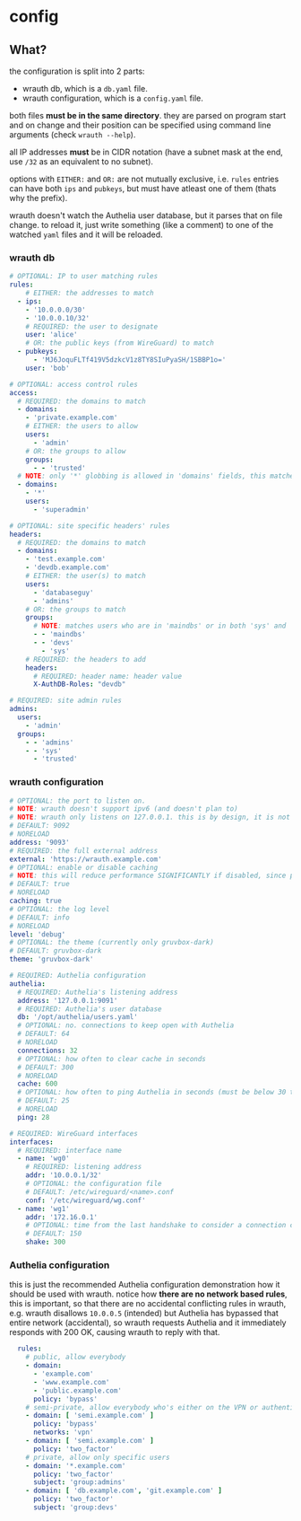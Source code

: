 # config

## What?

the configuration is split into 2 parts:
- wrauth db, which is a `db.yaml` file.
- wrauth configuration, which is a `config.yaml` file.

both files **must be in the same directory**. they are parsed on program start and on change and their position can be specified using command line arguments (check `wrauth --help`).  

all IP addresses **must** be in CIDR notation (have a subnet mask at the end, use `/32` as an equivalent to no subnet).

options with `EITHER:` and `OR:` are not mutually exclusive, i.e. `rules` entries can have both `ips` and `pubkeys`, but must have atleast one of them (thats why the prefix).

wrauth doesn't watch the Authelia user database, but it parses that on file change. to reload it, just write something (like a comment) to one of the watched `yaml` files and it will be reloaded.

### wrauth db

```yaml
# OPTIONAL: IP to user matching rules
rules:
    # EITHER: the addresses to match
  - ips:
    - '10.0.0.0/30'
    - '10.0.0.10/32'
    # REQUIRED: the user to designate
    user: 'alice'
    # OR: the public keys (from WireGuard) to match
  - pubkeys: 
      - 'MJ6JoquFLTf419V5dzkcV1z8TY8SIuPyaSH/1SBBP1o='
    user: 'bob'

# OPTIONAL: access control rules
access:
  # REQUIRED: the domains to match
  - domains:
    - 'private.example.com'
    # EITHER: the users to allow
    users: 
      - 'admin'
    # OR: the groups to allow
    groups:
      - - 'trusted'
  # NOTE: only '*' globbing is allowed in 'domains' fields, this matches all domains
  - domains:
    - '*'
    users:
      - 'superadmin'

# OPTIONAL: site specific headers' rules
headers:
  # REQUIRED: the domains to match
  - domains: 
    - 'test.example.com'
    - 'devdb.example.com'
    # EITHER: the user(s) to match
    users: 
      - 'databaseguy'
      - 'admins'
    # OR: the groups to match
    groups:
      # NOTE: matches users who are in 'maindbs' or in both 'sys' and 'devs'
      - - 'maindbs'
      - - 'devs' 
        - 'sys'
    # REQUIRED: the headers to add
    headers:
      # REQUIRED: header name: header value
      X-AuthDB-Roles: "devdb"

# REQUIRED: site admin rules
admins:
  users: 
    - 'admin'
  groups:
    - - 'admins'
    - - 'sys'
      - 'trusted'
```

### wrauth configuration

```yaml
# OPTIONAL: the port to listen on.
# NOTE: wrauth doesn't support ipv6 (and doesn't plan to)
# NOTE: wrauth only listens on 127.0.0.1. this is by design, it is not meant to be used outside of a reverse proxy.
# DEFAULT: 9092
# NORELOAD
address: '9093'
# REQUIRED: the full external address
external: 'https://wrauth.example.com'
# OPTIONAL: enable or disable caching
# NOTE: this will reduce performance SIGNIFICANTLY if disabled, since proxying Authelia directly reduces performance by ~40%
# DEFAULT: true
# NORELOAD
caching: true
# OPTIONAL: the log level 
# DEFAULT: info
# NORELOAD
level: 'debug'
# OPTIONAL: the theme (currently only gruvbox-dark)
# DEFAULT: gruvbox-dark
theme: 'gruvbox-dark'

# REQUIRED: Authelia configuration
authelia:
  # REQUIRED: Authelia's listening address
  address: '127.0.0.1:9091'
  # REQUIRED: Authelia's user database
  db: '/opt/authelia/users.yaml'
  # OPTIONAL: no. connections to keep open with Authelia
  # DEFAULT: 64
  # NORELOAD
  connections: 32
  # OPTIONAL: how often to clear cache in seconds
  # DEFAULT: 300
  # NORELOAD
  cache: 600
  # OPTIONAL: how often to ping Authelia in seconds (must be below 30 to keep connections alive)
  # DEFAULT: 25
  # NORELOAD
  ping: 28

# REQUIRED: WireGuard interfaces
interfaces:
  # REQUIRED: interface name
  - name: 'wg0'
    # REQUIRED: listening address
    addr: '10.0.0.1/32'
    # OPTIONAL: the configuration file
    # DEFAULT: /etc/wireguard/<name>.conf
    conf: '/etc/wireguard/wg.conf'
  - name: 'wg1'
    addr: '172.16.0.1'
    # OPTIONAL: time from the last handshake to consider a connection closed
    # DEFAULT: 150
    shake: 300
```

### Authelia configuration

this is just the recommended Authelia configuration demonstration how it should be used with wrauth. notice how **there are no network based rules**, this is important, so that there are no accidental conflicting rules in wrauth, e.g. wrauth disallows `10.0.0.5` (intended) but Authelia has bypassed that entire network (accidental), so wrauth requests Authelia and it immediately responds with 200 OK, causing wrauth to reply with that.

```yaml
  rules:
    # public, allow everybody
    - domain:
      - 'example.com'
      - 'www.example.com'
      - 'public.example.com'
      policy: 'bypass'
    # semi-private, allow everybody who's either on the VPN or authenticated
    - domain: [ 'semi.example.com' ]
      policy: 'bypass'
      networks: 'vpn'
    - domain: [ 'semi.example.com' ]
      policy: 'two_factor'
    # private, allow only specific users
    - domain: '*.example.com'
      policy: 'two_factor'
      subject: 'group:admins' 
    - domain: [ 'db.example.com', 'git.example.com' ]
      policy: 'two_factor'
      subject: 'group:devs'
```